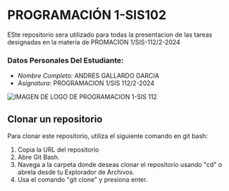 # PROGRAMACIÓN 1-SIS102

ESte repositorio sera utilizado para todas la presentacion de las tareas designadas en la materia de PROMACION 1/SIS-112/2-2024

### Datos Personales Del Estudiante:
* *Nombre Completo:* ANDRES GALLARDO GARCIA 
* *Asignatura:* PROGRAMACION 1/SIS 112/2-2024

![IMAGEN DE LOGO DE PROGRAMACION 1-SIS 112](https://images.app.goo.gl/XbsBj8eZYCPvXBLD9)

## Clonar un repositorio
Para clonar este repositorio, utiliza el siguiente comando en git bash:
1. Copia la URL del repositorio
2. Abre Git Bash.
3. Navega a la carpeta donde deseas clonar el repositorio usando "cd" o abrela desde tu Explorador de Archivos.
4. Usa el comando "git clone" y presiona enter.